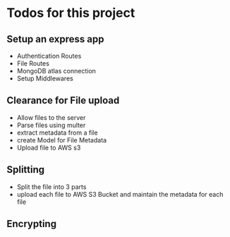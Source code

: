 # Todos for this project

## Setup an express app

 - Authentication Routes
 - File Routes
 - MongoDB atlas connection
 - Setup Middlewares

## Clearance for File upload

 - Allow files to the server
 - Parse files using multer
 - extract metadata from a file
 - create Model for File Metadata
 - Upload file to AWS s3


## Splitting
 - Split the file into 3 parts
 - upload each file to AWS S3 Bucket and maintain the metadata for each file

## Encrypting